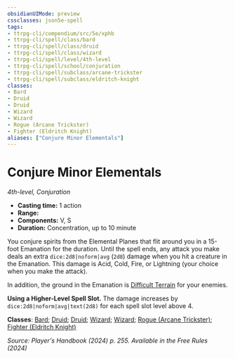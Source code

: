 ```yaml
---
obsidianUIMode: preview
cssclasses: json5e-spell
tags:
- ttrpg-cli/compendium/src/5e/xphb
- ttrpg-cli/spell/class/bard
- ttrpg-cli/spell/class/druid
- ttrpg-cli/spell/class/wizard
- ttrpg-cli/spell/level/4th-level
- ttrpg-cli/spell/school/conjuration
- ttrpg-cli/spell/subclass/arcane-trickster
- ttrpg-cli/spell/subclass/eldritch-knight
classes:
- Bard
- Druid
- Druid
- Wizard
- Wizard
- Rogue (Arcane Trickster)
- Fighter (Eldritch Knight)
aliases: ["Conjure Minor Elementals"]
---
```

# Conjure Minor Elementals
*4th-level, Conjuration*  

- **Casting time:** 1 action
- **Range:** 
- **Components:** V, S
- **Duration:** Concentration, up to 10 minute

You conjure spirits from the Elemental Planes that flit around you in a 15-foot Emanation for the duration. Until the spell ends, any attack you make deals an extra `dice:2d8|noform|avg` (`2d8`) damage when you hit a creature in the Emanation. This damage is Acid, Cold, Fire, or Lightning (your choice when you make the attack).

In addition, the ground in the Emanation is [Difficult Terrain](3-Compendium/rules/variant-rules/difficult-terrain-xphb.md) for your enemies.

**Using a Higher-Level Spell Slot.** The damage increases by `dice:2d8|noform|avg|text(2d8)` for each spell slot level above 4.

**Classes**: [Bard](list-spells-classes-bard); [Druid](list-spells-classes-druid); [Druid](list-spells-classes-druid); [Wizard](list-spells-classes-wizard); [Wizard](list-spells-classes-wizard); [Rogue (Arcane Trickster)](list-spells-classes-rogue-xphb-arcane-trickster-xphb); [Fighter (Eldritch Knight)](list-spells-classes-fighter-xphb-eldritch-knight-xphb)

*Source: Player's Handbook (2024) p. 255. Available in the Free Rules (2024)*